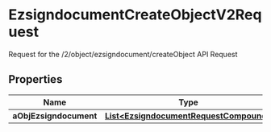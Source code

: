 

# EzsigndocumentCreateObjectV2Request

Request for the /2/object/ezsigndocument/createObject API Request

## Properties

Name | Type | Description | Notes
------------ | ------------- | ------------- | -------------
**aObjEzsigndocument** | [**List&lt;EzsigndocumentRequestCompound&gt;**](EzsigndocumentRequestCompound.md) |  | 



